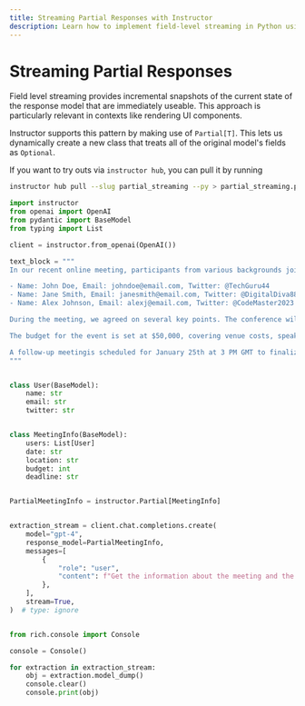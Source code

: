 ```yaml
---
title: Streaming Partial Responses with Instructor
description: Learn how to implement field-level streaming in Python using the Instructor library for dynamic UI rendering.
---
```


# Streaming Partial Responses

Field level streaming provides incremental snapshots of the current state of the response model that are immediately useable. This approach is particularly relevant in contexts like rendering UI components.

Instructor supports this pattern by making use of `Partial[T]`. This lets us dynamically create a new class that treats all of the original model's fields as `Optional`.

If you want to try outs via `instructor hub`, you can pull it by running

```bash
instructor hub pull --slug partial_streaming --py > partial_streaming.py
```

```python
import instructor
from openai import OpenAI
from pydantic import BaseModel
from typing import List

client = instructor.from_openai(OpenAI())

text_block = """
In our recent online meeting, participants from various backgrounds joined to discuss the upcoming tech conference. The names and contact details of the participants were as follows:

- Name: John Doe, Email: johndoe@email.com, Twitter: @TechGuru44
- Name: Jane Smith, Email: janesmith@email.com, Twitter: @DigitalDiva88
- Name: Alex Johnson, Email: alexj@email.com, Twitter: @CodeMaster2023

During the meeting, we agreed on several key points. The conference will be held on March 15th, 2024, at the Grand Tech Arena located at 4521 Innovation Drive. Dr. Emily Johnson, a renowned AI researcher, will be our keynote speaker.

The budget for the event is set at $50,000, covering venue costs, speaker fees, and promotional activities. Each participant is expected to contribute an article to the conference blog by February 20th.

A follow-up meetingis scheduled for January 25th at 3 PM GMT to finalize the agenda and confirm the list of speakers.
"""


class User(BaseModel):
    name: str
    email: str
    twitter: str


class MeetingInfo(BaseModel):
    users: List[User]
    date: str
    location: str
    budget: int
    deadline: str


PartialMeetingInfo = instructor.Partial[MeetingInfo]


extraction_stream = client.chat.completions.create(
    model="gpt-4",
    response_model=PartialMeetingInfo,
    messages=[
        {
            "role": "user",
            "content": f"Get the information about the meeting and the users {text_block}",
        },
    ],
    stream=True,
)  # type: ignore


from rich.console import Console

console = Console()

for extraction in extraction_stream:
    obj = extraction.model_dump()
    console.clear()
    console.print(obj)
```
